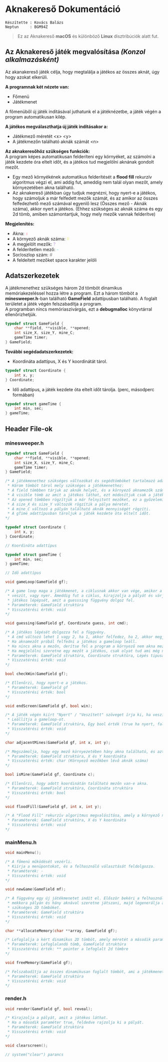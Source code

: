 # Aknakereső Dokumentáció
```
Készítette : Kovács Balázs
Neptun     : BGM94Z
```
> Ez az Aknakereső **macOS** és különböző **Linux** disztribúciók alatt fut.
## Az Aknakereső játék megvalósítása *(Konzol  alkalmazásként)*  

Az akanakereső játék célja, hogy megtalálja a játékos az összes aknát, úgy hogy azokat elkerüli.  

**A programnak két nézete van:**
- Főmenü
- Játékmenet

A főmenüből új játék indításával juthatunk el a játéknézetbe, a játék végén a program automatikusan kilép.  

**A játékos megválaszthatja új játék indításakor a:**
- Játékmező méretét \<x> \<y>
- A játékmezőn található aknák számát \<n>

**Az aknakeresőhöz szükséges funkciók:**  
A program képes automatikusan felderíteni egy környéket, az számolni a játék kezdete óra eltelt időt, és a játékos tud megjelölni aknának gondolt mezőt.  
- Egy mező környékének automatikus felderítését a **flood fill** rekurzív algoritmus végzi el, ami addig fut, ameddig nem talál olyan mezőt, amely környezetében akna található.
- Az aknakereső játékban úgy tudjuk megnézni, hogy nyert-e a játékos, hogy számoljuk a már felfedett mezők számát, és az amikor az összes felfedezhető mező számával egyenlő lesz (Összes mező - Aknák száma), akkor nyert a játékos. (Ehhez szükséges az aknák száma és egy 2d tömb, amiben számontartjuk, hogy mely mezők vannak felderítve)

**Megjelenítés:**
- Akna: <span style="color:#FCAEBB">x</span>
- A környező aknák száma: <span style="color:#F2F0A1">#</span>
- A megjelölt mezők: <span style="color:#BF9BDE">?</span>
- A felderítetlen mező: <span style="color:#74D1EA">-</span>
- Sor/oszlop szám: <span style="color:#818383">#</span>
- A feldeített mezőket space karakter jelöli

## Adatszerkezetek
A játékmenethez szükséges három 2d tömböt dinamikus memóriakezeléssel hozza létre a program. Ezt a három tömböt a **minesweeper.h**-ban található **GameField** adattípusban található. A foglalt területet a játék végén felszabadítja a program.  
A programban nincs memóriaszivárgás, ezt a **debugmalloc** könyvtárral ellenőrizhetjük.
``` C
typedef struct GameField {
    char **field, **visible, **opened;
    int size_X, size_Y, mine_C;
    gameTime timer;
} GameField;
```

**További segédadatszerkezetek:**

- Koordináta adattípus, X és Y koordinátát tárol.
``` C
typedef struct Coordinate {
    int x, y;
} Coordinate;
```

- Idő adattípus, a játék kezdete óta eltelt időt tárolja. (perc, másodperc formában)
``` C
typedef struct gameTime {
    int min, sec;
} gameTime;
```

## Header File-ok
### **minesweeper.h**
``` C
typedef struct GameField {
    char **field, **visible, **opened;
    int size_X, size_Y, mine_C;
    gameTime timer;
} GameField;

/* A játékmenethez szükséges változókat és segédtömböket tartalmazó adattípus.
 * Három tömböt tárol mely szükséges a játékmenethez:
 * A field tömbben tárjuk az aknák helyét, és a környező aknamezők számát.
 * A visible tömb az amit a játékos láthat, ezt módosítjuk csak a játék során
 * Az opened tömbben rögzítjük a már felnyitott mezőket, ez a győzelemi eset felismeréséhez kell.
 * A size_X és size_Y változók rögzítik a pálya méretét.
 * A mine_C változó a pályán található aknák mennyiségét rögzíti.
 * A gTime adattípusban tároljuk a játék kezdete óta eltelt időt.
*/
```
``` C
typedef struct Coordinate {
    int x, y;
} Coordinate;

// Koordináta adattípus
```
``` C
typedef struct gameTime {
    int min, sec;
} gameTime;

// Idő adattípus
```
``` C
void gameLoop(GameField gf);

/* A game loop maga a játékmenet, a ciklusnak akkor van vége, amikor a játékos
 * veszít, vagy nyer. Ameddig fut a ciklus, kirajzolja a pályát és várja
 * játékos lépépsét, amit a guesssing függvény dolgoz fel.
 * Paraméterek: GameField struktúra
 * Visszatérési érték: void
*/
```
``` C
void guessing(GameField gf, Coordinate guess, int cmd);

/* A játékos lépését dolgozza fel a függvény.
 * A cmd változó lehet 1 vagy 2, ha 1, akkor felfedez, ha 2, akkor megjelöl egy mezőt.
 * Ha aknamezőt próbál felfedni a játékos a gameloop leáll.
 * Ha nincs akna a mezőn, derítse fel a program a környező nem akna mezőket.
 * Ha megjelölni szeretne egy mezőt a játékos, csak olyat tud ami még nincs feldedve.
 * Paraméterek: GameField struktúra, Coordinate struktúra, Lépés tipusa
 * Viszzatérési érték: void
*/
```
``` C
bool checkWin(GameField gf);

/* Ellenőrzi, hogy nyert-e a játékos.
 * Paraméterek: GameField gf
 * Visszatérési érték: bool
*/
```
``` C
void endScreen(GameField gf, bool win);

/* A játék végén kiírt "Nyert" / "Veszített" szöveget írja ki, ha veszített a játékos, felfedi az összes mezőt.
 * Leállítja a gameloop-ot.
 * Paraméterek: GameField struktúra, Egy bool érték (true ha nyert, false ha veszített a játékos)
 * Visszatérési érték: void
*/
```
``` C
char adjacentMines(GameField gf, int x, int y);

/* Megszámolja, hogy egy mező környezetében hány akna található, és azt rögzíti.
 * Paraméterek: GameField struktúra, X és Y koordináta
 * Visszatérési érték: char (Környező mezőkben lévő aknák száma)
*/
```
``` C
bool isMine(GameField gf, Coordinate c);

/* Ellenőrzi, hogy adott koordinátán található mezőn van-e akna.
 * Paraméterek: GameField struktúra, Coordináta struktúra
 * Visszatérési érték: bool
*/
```
``` C
void floodFill(GameField gf, int x, int y);

/* A "Flood Fill" rekurzív algoritmus megvalósítása, amely a környező nem-akna mezők felfedéséért felel.
 * Paraméterek: GameField struktúra, X és Y koordináta
 * Visszatérési érték: void
*/
```

### **mainMenu.h**
``` C
void mainMenu();

/* A főmenü működését vezérli.
 * Kiírja a menüpontokat, és a felhasználó választását feldolgozza.
 * Paraméterek: -
 * Visszatérési érték: void
*/
```
``` C
void newGame(GameField mf);

/* A függvény egy új játékmenetet indít el. Először bekéri a felhasználótól, hogy
 * mekkora pályán és hány aknával szeretne játszani, majd legenerálja a játékmenethez
 * szükséges 2D tömböket.
 * Paraméterek: GameField struktúra
 * Visszatérési érték: void
*/
```
``` C
char **allocateMemory(char **array, GameField gf);

/* Lefoglalja a kért dinamikus 2D tömböt, amely méretét a második paraméterből kapja.
 * Paraméterek: Lefoglalandó tömb, GameField struktúra
 * Visszatérési érték: ** pointer a lefoglalt 2d tömbre
*/
```
``` C
void freeMemory(GameField gf);

/* Felszabadítja az összes dinamikusan foglalt tömböt, ami a játékmenethez szükséges.
 * Paraméterek: GameField struktúra
 * Visszatérési érték: void
*/
```

### **render.h**

``` C
void render(GameField gf, bool reveal);

/* Kirajzolja a pályát, amit a játékos láthat.
 * Ha a második paraméter true, feldedve rajzolja ki a pályát.
 * Paraméterek: GameField struktúra
 * Visszatérési érték: void
*/
```
``` C
void clearscreen();

// system("clear") parancs
```